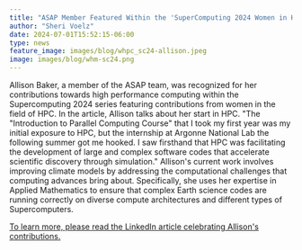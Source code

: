 ```yaml
---
title: "ASAP Member Featured Within the 'SuperComputing 2024 Women in HPC' Series"
author: "Sheri Voelz"
date: 2024-07-01T15:52:15-06:00
type: news
feature_image: images/blog/whpc_sc24-allison.jpeg
image: images/blog/whm-sc24.png
---
```

Allison Baker, a member of the ASAP team, was recognized for her contributions towards high performance computing within the Supercomputing 2024 series featuring contributions from women in the field of HPC.  In the article, Allison talks about her start in HPC. "The "Introduction to Parallel Computing Course" that I took my first year was my initial exposure to HPC, but the internship at Argonne National Lab the following summer got me hooked. I saw firsthand that HPC was facilitating the development of large and complex software codes that accelerate scientific discovery through simulation."  Allison's current work involves improving climate models by addressing the computational challenges that computing advances bring about.  Specifically, she uses her expertise in Applied Mathematics to ensure that complex Earth science codes are running correctly on diverse compute architectures and different types of Supercomputers.

[To learn more, please read the LinkedIn article celebrating Allison's contributions.](https://www.linkedin.com/feed/update/urn:li:activity:7174801200893022209/)



